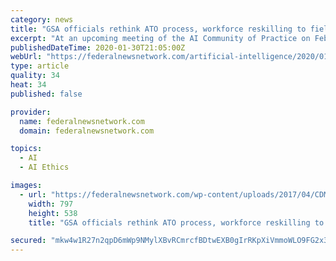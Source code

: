 ```yaml
---
category: news
title: "GSA officials rethink ATO process, workforce reskilling to field AI tools faster"
excerpt: "At an upcoming meeting of the AI Community of Practice on Feb. 12, Babitch said officials will work on identifying “practice areas” where the agencies should focus most of their automation efforts. Possible practice areas, Babitch said, include ethics, AI tools and techniques, and privacy and security. Once identified, he said the community ..."
publishedDateTime: 2020-01-30T21:05:00Z
webUrl: "https://federalnewsnetwork.com/artificial-intelligence/2020/01/gsa-officials-rethink-ato-process-workforce-reskilling-to-field-ai-tools-faster/"
type: article
quality: 34
heat: 34
published: false

provider:
  name: federalnewsnetwork.com
  domain: federalnewsnetwork.com

topics:
  - AI
  - AI Ethics

images:
  - url: "https://federalnewsnetwork.com/wp-content/uploads/2017/04/CDM-e1573081102152.jpg"
    width: 797
    height: 538
    title: "GSA officials rethink ATO process, workforce reskilling to field AI tools faster"

secured: "mkw4w1R27n2qpD6mWp9NMylXBvRCmrcfBDtwEXB0gIrRKpXiVmmoWLO9FG2x3MzEOdQdHT7xhuSLVMk58LwNkTZ6302bCzD2rTA2Vn6H3Z6uO+HTVkmn+Lh57RidB7GBwsSviKatY26+7BLDKu0Ung7vO4qBSuuMr/YLde2IBhBDSWvhyH50mbN87klzUaJ8vIEz9y0w1QLROp7ac1oYUonI/anS9yW6SGy0OuMq5Fli2vIYRk36g7Ng6G2dEjyzM40CdbmPGNP8jkgcd4gdLwvxYjQHRm1NI9IT2YCPpDzCB1XcMu1zyIkjyEBub/mYB6LQd5tZjiHrpBTuc3+pP0JPEKl9wmhGefnC8MV5wkEBMiVMh8zR95g0/Ej3Ev/VA0f5NQXZC+tofWQu52s98QdVVp1LbaUvA+rSKShqK3zsDfz9tCJdTj1cQyRsFoDBghbv86M72qE7700GWQXWcTLmKr6QyT7FgK0xDpleWYk=;H3j7dojnvWyx7yhIoGKHgg=="
---
```


